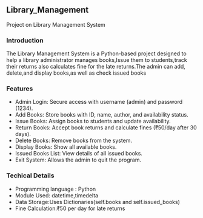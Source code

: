 ## Library_Management
Project on Library Management System

### Introduction
The Library Management System is a Python-based project designed to help a library administrator manages books,Issue them to students,track their returns
also calculates fine for the late returns.The admin can add, delete,and display books,as well as check issued books

### Features
* Admin Login: Secure access with username (admin) and password (1234).
* Add Books: Store books with ID, name, author, and availability status.
* Issue Books: Assign books to students and update availability.
* Return Books: Accept book returns and calculate fines (₹50/day after 30 days).
* Delete Books: Remove books from the system.
* Display Books: Show all available books.
* Issued Books List: View details of all issued books.
* Exit System: Allows the admin to quit the program.

### Techical Details
* Programming language : Python
* Module Used: datetime,timedelta
* Data Storage:Uses Dictionaries(self.books and self.issued_books)
* Fine Calculation:₹50 per day for late returns


